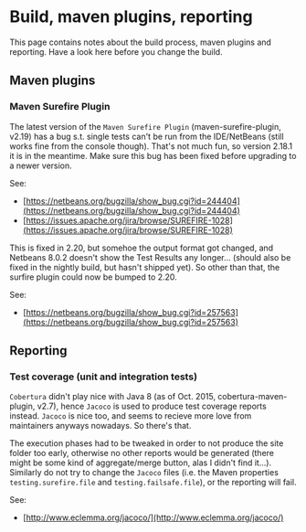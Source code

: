 Build, maven plugins, reporting
===============================
This page contains notes about the build process, maven plugins and reporting.
Have a look here before you change the build.


Maven plugins
-------------

### Maven Surefire Plugin

The latest version of the `Maven Surefire Plugin` (maven-surefire-plugin, v2.19) has a bug s.t. single tests can't be run from the IDE/NetBeans (still works fine from the console though). 
That's not much fun, so version 2.18.1 it is in the meantime. Make sure this bug has been fixed before upgrading to a newer version.

See:
* [https://netbeans.org/bugzilla/show_bug.cgi?id=244404](https://netbeans.org/bugzilla/show_bug.cgi?id=244404)
* [https://issues.apache.org/jira/browse/SUREFIRE-1028](https://issues.apache.org/jira/browse/SUREFIRE-1028)

This is fixed in 2.20, but somehoe the output format got changed, and Netbeans 8.0.2 doesn't show the Test Results any longer... (should also be fixed in the nightly build, but hasn't shipped yet). So other than that, the surfire plugin could now be bumped to 2.20.

See:
* [https://netbeans.org/bugzilla/show_bug.cgi?id=257563](https://netbeans.org/bugzilla/show_bug.cgi?id=257563)


Reporting
---------

### Test coverage (unit and integration tests)

`Cobertura` didn't play nice with Java 8 (as of Oct. 2015, cobertura-maven-plugin, v2.7), hence `Jacoco` is used to produce test coverage reports instead.
`Jacoco` is nice too, and seems to recieve more love from maintainers anyways nowadays. So there's that.

The execution phases had to be tweaked in order to not produce the site folder too early, otherwise no other reports would be generated (there might be some kind of aggregate/merge button, alas I didn't find it...). 
Similarly do not try to change the `Jacoco` files (i.e. the Maven properties `testing.surefire.file` and `testing.failsafe.file`), or the reporting will fail.

See:
* [http://www.eclemma.org/jacoco/](http://www.eclemma.org/jacoco/)
